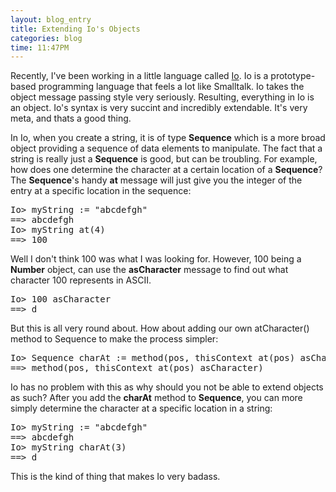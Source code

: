 ```yaml
---
layout: blog_entry 
title: Extending Io's Objects
categories: blog
time: 11:47PM
---
```

Recently, I've been working in a little language called [Io](http://iolanguage.com). Io is a prototype-based programming language that feels a lot like Smalltalk. Io takes the object message passing style very seriously. Resulting, everything in Io is an object. Io's syntax is very succint and incredibly extendable. It's very meta, and thats a good thing.

In Io, when you create a string, it is of type **Sequence** which is a more broad object providing a sequence of data elements to manipulate. The fact that a string is really just a **Sequence** is good, but can be troubling. For example, how does one determine the character at a certain location of a **Sequence**? The **Sequence**'s handy **at** message will just give you the integer of the entry at a specific location in the sequence:

<pre class="sh_c">
Io> myString := "abcdefgh"
==> abcdefgh
Io> myString at(4)
==> 100
</pre>

Well I don't think 100 was what I was looking for. However, 100 being a **Number** object, can use the **asCharacter** message to find out what character 100 represents in ASCII.

<pre class="sh_c">
Io> 100 asCharacter
==> d
</pre>

But this is all very round about. How about adding our own atCharacter() method to Sequence to make the process simpler:

<pre class="sh_c">
Io> Sequence charAt := method(pos, thisContext at(pos) asCharacter)
==> method(pos, thisContext at(pos) asCharacter)
</pre>

Io has no problem with this as why should you not be able to extend objects as such? After you add the **charAt** method to **Sequence**, you can more simply determine the character at a specific location in a string:

<pre class="sh_c">
Io> myString := "abcdefgh"
==> abcdefgh
Io> myString charAt(3)
==> d
</pre>

This is the kind of thing that makes Io very badass.
